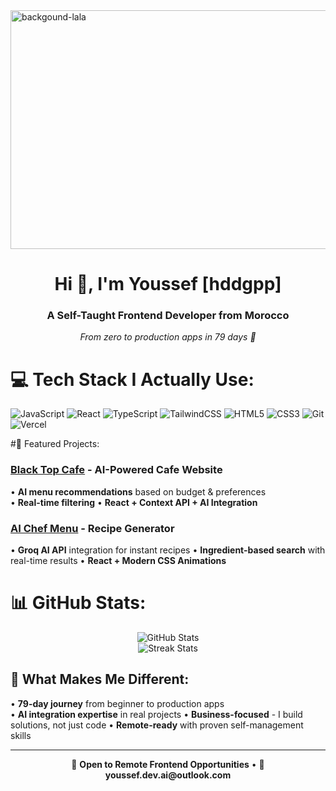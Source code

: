 <img width="1536" height="382" alt="backgound-lala" src="https://github.com/user-attachments/assets/5b9fda9a-7e89-4284-84e6-7b61727a4476" />


<h1 align="center">Hi 👋, I'm Youssef [hddgpp]</h1>
<h3 align="center">A Self-Taught Frontend Developer from Morocco</h3>
<p align="center"><i>From zero to production apps in 79 days 🚀</i></p>

# 💻 Tech Stack I Actually Use:
![JavaScript](https://img.shields.io/badge/javascript-%23323330.svg?style=for-the-badge&logo=javascript&logoColor=%23F7DF1E) 
![React](https://img.shields.io/badge/react-%2320232a.svg?style=for-the-badge&logo=react&logoColor=%2361DAFB) 
![TypeScript](https://img.shields.io/badge/typescript-%23007ACC.svg?style=for-the-badge&logo=typescript&logoColor=white)
![TailwindCSS](https://img.shields.io/badge/tailwindcss-%2338B2AC.svg?style=for-the-badge&logo=tailwind-css&logoColor=white) 
![HTML5](https://img.shields.io/badge/html5-%23E34F26.svg?style=for-the-badge&logo=html5&logoColor=white) 
![CSS3](https://img.shields.io/badge/css3-%231572B6.svg?style=for-the-badge&logo=css3&logoColor=white)
![Git](https://img.shields.io/badge/git-%23F05033.svg?style=for-the-badge&logo=git&logoColor=white) 
![Vercel](https://img.shields.io/badge/vercel-%23000000.svg?style=for-the-badge&logo=vercel&logoColor=white)

#🏢 Featured Projects:

### [Black Top Cafe](https://blacktopcoffee.netlify.app) - AI-Powered Cafe Website
• **AI menu recommendations** based on budget & preferences  
• **Real-time filtering**
• **React + Context API + AI Integration**

### [AI Chef Menu](https://chefs-menus.netlify.app/) - Recipe Generator  
• **Groq AI API** integration for instant recipes
• **Ingredient-based search** with real-time results
• **React + Modern CSS Animations**

# 📊 GitHub Stats:

<div align="center">
  <img src="https://github-readme-stats.vercel.app/api?username=hddgpp&theme=dark&hide_border=false&include_all_commits=true&count_private=true&show_icons=true" alt="GitHub Stats"/>
  <br/>
  <img src="https://github-readme-streak-stats.herokuapp.com/?user=hddgpp&theme=dark&hide_border=false" alt="Streak Stats"/>
</div>

## 🌟 What Makes Me Different:
• **79-day journey** from beginner to production apps  
• **AI integration expertise** in real projects
• **Business-focused** - I build solutions, not just code
• **Remote-ready** with proven self-management skills

---

<p align="center">💼 <b>Open to Remote Frontend Opportunities</b> • 📧 <b>youssef.dev.ai@outlook.com</b></p>
